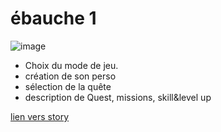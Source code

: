 # ébauche 1

![image](https://user-images.githubusercontent.com/12049360/54930440-925e3380-4f17-11e9-8695-6dcd278db103.png)

- Choix du mode de jeu. 
- création de son perso
- sélection de la quête
- description de Quest, missions, skill&level up 

[lien vers story](https://openfab-lab.github.io/game-of/OFzeGame.html)
